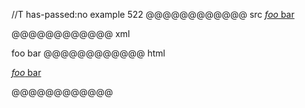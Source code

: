 //T has-passed:no
example 522
@@@@@@@@@@@@ src
[*foo* bar][]

[*foo* bar]: /url "title"
@@@@@@@@@@@@ xml
<?xml version="1.0" encoding="UTF-8"?>
<!DOCTYPE document SYSTEM "CommonMark.dtd">
<document xmlns="http://commonmark.org/xml/1.0">
  <paragraph>
    <link destination="/url" title="title">
      <emph>
        <text>foo</text>
      </emph>
      <text> bar</text>
    </link>
  </paragraph>
</document>
@@@@@@@@@@@@ html
<p><a href="/url" title="title"><em>foo</em> bar</a></p>
@@@@@@@@@@@@
